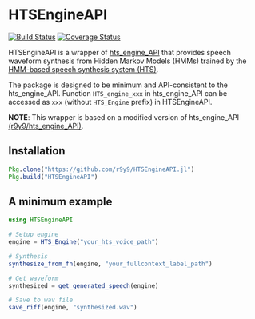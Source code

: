 # HTSEngineAPI

[![Build Status](https://travis-ci.org/r9y9/HTSEngineAPI.jl.svg?branch=master)](https://travis-ci.org/r9y9/HTSEngineAPI.jl)
[![Coverage Status](https://coveralls.io/repos/r9y9/HTSEngineAPI.jl/badge.svg?branch=master&service=github)](https://coveralls.io/github/r9y9/HTSEngineAPI.jl?branch=master)


HTSEngineAPI is a wrapper of [hts_engine_API](http://hts-engine.sourceforge.net/) that provides speech waveform synthesis from Hidden Markov Models (HMMs) trained by the [HMM-based speech synthesis system (HTS)](http://hts.sp.nitech.ac.jp/).

The package is designed to be minimum and API-consistent to the hts_engine_API. Function `HTS_engine_xxx` in hts_engine_API can be accessed as `xxx` (without `HTS_Engine` prefix) in HTSEngineAPI.

**NOTE**: This wrapper is based on a modified version of hts_engine_API [(r9y9/hts_engine_API)](https://github.com/r9y9/hts_engine_API).

## Installation

```jl
Pkg.clone("https://github.com/r9y9/HTSEngineAPI.jl")
Pkg.build("HTSEngineAPI")
```

## A minimum example

```jl
using HTSEngineAPI

# Setup engine
engine = HTS_Engine("your_hts_voice_path")

# Synthesis
synthesize_from_fn(engine, "your_fullcontext_label_path")

# Get waveform
synthesized = get_generated_speech(engine)

# Save to wav file
save_riff(engine, "synthesized.wav")
```
